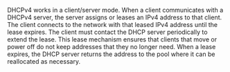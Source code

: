 DHCPv4 works in a client/server mode. When a client communicates with a DHCPv4 server, the server assigns or leases an IPv4 address to that client. The client connects to the network with that leased IPv4 address until the lease expires. The client must contact the DHCP server periodically to extend the lease. This lease mechanism ensures that clients that move or power off do not keep addresses that they no longer need. When a lease expires, the DHCP server returns the address to the pool where it can be reallocated as necessary.
